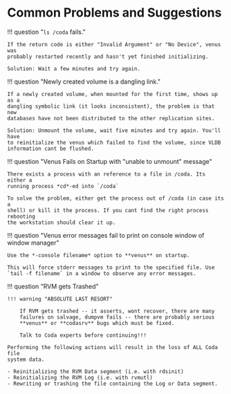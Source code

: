 # Common Problems and Suggestions

!!! question "`ls /coda` fails."

    If the return code is either "Invalid Argument" or "No Device", venus was
    probably restarted recently and hasn't yet finished initializing.

    Solution: Wait a few minutes and try again.

!!! question "Newly created volume is a dangling link."

    If a newly created volume, when mounted for the first time, shows up as a
    dangling symbolic link (it looks inconsistent), the problem is that new
    databases have not been distributed to the other replication sites.

    Solution: Unmount the volume, wait five minutes and try again. You'll have
    to reinitialize the venus which failed to find the volume, since VLDB
    information cant be flushed.

!!! question "Venus Fails on Startup with "unable to unmount" message"

    There exists a process with an reference to a file in /coda. Its either a
    running process *cd*-ed into `/coda`

    To solve the problem, either get the process out of /coda (in case its a
    shell) or kill it the process. If you cant find the right process rebooting
    the workstation should clear it up.

!!! question "Venus error messages fail to print on console window of window manager"

    Use the *-console filename* option to **venus** on startup.

    This will force stderr messages to print to the specified file. Use
    `tail -f filename` in a window to observe any error messages.

!!! question "RVM gets Trashed"

    !!! warning "ABSOLUTE LAST RESORT"

        If RVM gets trashed -- it asserts, wont recover, there are many
        failures on salvage, dumpvm fails -- there are probably serious
        **venus** or **codasrv** bugs which must be fixed.

        Talk to Coda experts before continuing!!!

    Performing the following actions will result in the loss of ALL Coda file
    system data.

    - Reinitializing the RVM Data segment (i.e. with rdsinit)
    - Reinitializing the RVM Log (i.e. with rvmutl)
    - Rewriting or trashing the file containing the Log or Data segment.
